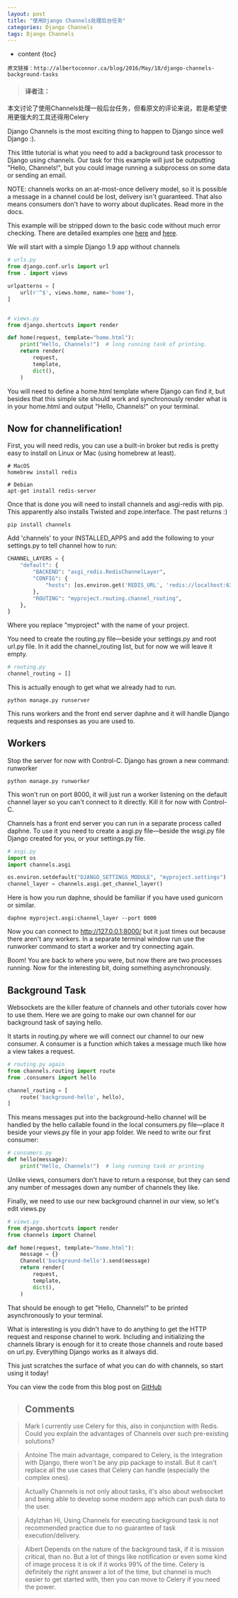 ```yaml
---
layout: post
title: "使用Django Channels处理后台任务"
categories: Django Channels
tags: Django Channels
---
```


* content
{toc}

`原文链接：http://albertoconnor.ca/blog/2016/May/18/django-channels-background-tasks`

>#### 译者注：
本文讨论了使用Channels处理一般后台任务，但看原文的评论来说，若是希望使用更强大的工具还得用Celery

Django Channels is the most exciting thing to happen to Django since well Django :).  

This little tutorial is what you need to add a background task processor to Django using channels. Our task for this example will just be outputting "Hello, Channels!", but you could image running a subprocess on some data or sending an email.  

NOTE: channels works on an at-most-once delivery model, so it is possible a message in a channel could be lost, delivery isn't guaranteed. That also means consumers don't have to worry about duplicates. Read more in the docs.

This example will be stripped down to the basic code without much error checking. There are detailed examples one [here](https://github.com/andrewgodwin/channels-examples) and [here](https://github.com/jacobian/channels-example).  

We will start with a simple Django 1.9 app without channels  

```python
# urls.py
from django.conf.urls import url
from . import views

urlpatterns = [
    url(r'^$', views.home, name='home'),
]


# views.py
from django.shortcuts import render

def home(request, template="home.html"):
    print("Hello, Channels!")  # long running task of printing.
    return render(
        request,
        template,
        dict(),
    )
```

You will need to define a home.html template where Django can find it, but besides that this simple site should work and synchronously render what is in your home.html and output "Hello, Channels!" on your terminal.  

## Now for channelification!
First, you will need redis, you can use a built-in broker but redis is pretty easy to install on Linux or Mac (using homebrew at least).  

```shell
# MacOS
homebrew install redis

# Debian
apt-get install redis-server
```

Once that is done you will need to install channels and asgi-redis with pip. This apparently also installs Twisted and zope.interface. The past returns :)  

```shell
pip install channels
```

Add 'channels' to your INSTALLED_APPS and add the following to your settings.py to tell channel how to run:  

```python
CHANNEL_LAYERS = {
    "default": {
        "BACKEND": "asgi_redis.RedisChannelLayer",
        "CONFIG": {
            "hosts": [os.environ.get('REDIS_URL', 'redis://localhost:6379')],
        },
        "ROUTING": "myproject.routing.channel_routing",
    },
}
```

Where you replace "myproject" with the name of your project.  

You need to create the routing.py file—beside your settings.py and root url.py file. In it add the channel_routing list, but for now we will leave it empty.  

```python
# routing.py
channel_routing = []
```

This is actually enough to get what we already had to run.  

```shell
python manage.py runserver
```

This runs workers and the front end server daphne and it will handle Django requests and responses as you are used to.  

## Workers
Stop the server for now with Control-C. Django has grown a new command: runworker  

```shell
python manage.py runworker
```

This won't run on port 8000, it will just run a worker listening on the default channel layer so you can't connect to it directly. Kill it for now with Control-C.  

Channels has a front end server you can run in a separate process called daphne. To use it you need to create a asgi.py file—beside the wsgi.py file Django created for you, or your settings.py file.  

```python
# asgi.py
import os
import channels.asgi

os.environ.setdefault("DJANGO_SETTINGS_MODULE", "myproject.settings")
channel_layer = channels.asgi.get_channel_layer()
```

Here is how you run daphne, should be familiar if you have used gunicorn or similar.  

```shell
daphne myproject.asgi:channel_layer --port 8000
```

Now you can connect to http://127.0.0.1:8000/ but it just times out because there aren't any workers. In a separate terminal window run use the runworker command to start a worker and try connecting again.  

Boom! You are back to where you were, but now there are two processes running. Now for the interesting bit, doing something asynchronously.  

## Background Task
Websockets are the killer feature of channels and other tutorials cover how to use them. Here we are going to make our own channel for our background task of saying hello.  

It starts in routing.py where we will connect our channel to our new consumer. A consumer is a function which takes a message much like how a view takes a request.  

```python
# routing.py again
from channels.routing import route
from .consumers import hello

channel_routing = [
    route('background-hello', hello),
]
```

This means messages put into the background-hello channel will be handled by the hello callable found in the local consumers.py file—place it beside your views.py file in your app folder. We need to write our first consumer:  

```python
# consumers.py
def hello(message):
    print("Hello, Channels!")  # long running task or printing
```

Unlike views, consumers don't have to return a response, but they can send any number of messages down any number of channels they like.  

Finally, we need to use our new background channel in our view, so let's edit views.py  

```python
# views.py
from django.shortcuts import render
from channels import Channel

def home(request, template="home.html"):
    message = {}
    Channel('background-hello').send(message)
    return render(
        request,
        template,
        dict(),
    )
```

That should be enough to get "Hello, Channels!" to be printed asynchronously to your terminal.  

What is interesting is you didn't have to do anything to get the HTTP request and response channel to work. Including and initializing the channels library is enough for it to create those channels and route based on url.py. Everything Django works as it always did.  

This just scratches the surface of what you can do with channels, so start using it today!  

You can view the code from this blog post on [GitHub](https://github.com/albertoconnor/channelsbackground)  

>## Comments

>Mark
I currently use Celery for this, also in conjunction with Redis. Could you explain the advantages of Channels over such pre-existing solutions?

>Antoine
The main advantage, compared to Celery, is the integration with Django, there won't be any pip package to install. But it can't replace all the use cases that Celery can handle (especially the complex ones).

>Actually Channels is not only about tasks, it's also about websocket and being able to develop some modern app which can push data to the user.


>Adylzhan
Hi,
Using Channels for executing background task is not recommended practice due to no guarantee of task execution/delivery.


>Albert
Depends on the nature of the background task, if it is mission critical, than no. But a lot of things like notification or even some kind of image process it is ok if it works 99% of the time.
Celery is definitely the right answer a lot of the time, but channel is much easier to get started with, then you can move to Celery if you need the power.

